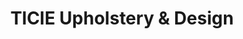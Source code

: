 ---
title: "TlCIE Upholstery & Design"
url: /pine-plains/tlcie-upholstery-and-design/
shop: antiques
---
